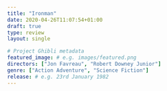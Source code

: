 ```yaml
---
title: "Ironman"
date: 2020-04-26T11:07:54+01:00
draft: true
type: review
layout: single

# Project Ghibli metadata
featured_image: # e.g. images/featured.png
directors: ["Jon Favreau", "Robert Downey Junior"]
genre: ["Action Adventure", "Science Fiction"]
release: # e.g. 23rd January 1982
---
```


